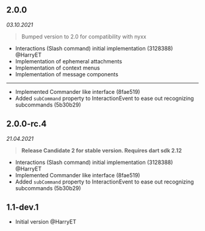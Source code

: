 ## 2.0.0
_03.10.2021_

> Bumped version to 2.0 for compatibility with nyxx

- Interactions (Slash command) initial implementation (3128388) @HarryET
- Implementation of ephemeral attachments
- Implementation of context menus
- Implementation of message components

---

- Implemented Commander like interface (8fae519)
- Added `subCommand` property to InteractionEvent to ease out recognizing subcommands (5b30b29)


## 2.0.0-rc.4
_21.04.2021_

> **Release Candidate 2 for stable version. Requires dart sdk 2.12**

 - Interactions (Slash command) initial implementation (3128388) @HarryET
 - Implemented Commander like interface (8fae519)
 - Added `subCommand` property to InteractionEvent to ease out recognizing subcommands (5b30b29)

## 1.1-dev.1

 - Initial version @HarryET
